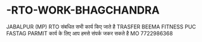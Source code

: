 # -RTO-WORK-BHAGCHANDRA
 JABALPUR (MP) RTO संबधित सभी कार्य किए जाते है TRASFER BEEMA FITNESS PUC FASTAG PARMIT  कार्य के लिए आप हमसे संपर्क जकर सकते है MO 7722986368 
